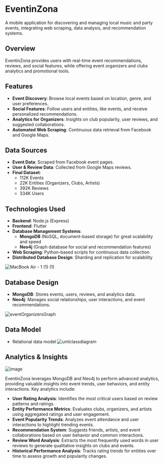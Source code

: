 # **EventinZona**  
A mobile application for discovering and managing local music and party events, integrating web scraping, data analysis, and recommendation systems.  

## **Overview**  
EventinZona provides users with real-time event recommendations, reviews, and social features, while offering event organizers and clubs analytics and promotional tools.  

## **Features**  
- **Event Discovery**: Browse local events based on location, genre, and user preferences.  
- **Social Features**: Follow users and entities, like events, and receive personalized recommendations.  
- **Analytics for Organizers**: Insights on club popularity, user reviews, and suggested collaborations.  
- **Automated Web Scraping**: Continuous data retrieval from Facebook and Google Maps.  

## **Data Sources**  
- **Event Data**: Scraped from Facebook event pages.  
- **User & Review Data**: Collected from Google Maps reviews.  
- **Final Dataset**:  
  - 112K Events  
  - 22K Entities (Organizers, Clubs, Artists)  
  - 392K Reviews  
  - 334K Users  

## **Technologies Used**  
- **Backend**: Node.js (Express)  
- **Frontend**: Flutter  
- **Database Management Systems**:  
  - **MongoDB** (NoSQL, document-based storage) for great scalability and speed
  - **Neo4j** (Graph database for social and recommendation features)
- **Web Scraping**: Python-based scripts for continuous data collection  
- **Distributed Database Design**: Sharding and replication for scalability  

![MacBook Air - 1 (1) (1)](https://github.com/user-attachments/assets/eddca1a9-c956-4749-922c-addd6f9e0aef)

## **Database Design**  
- **MongoDB**: Stores events, users, reviews, and analytics data.  
- **Neo4j**: Manages social relationships, user interactions, and event recommendations.  

![eventOrganizersGraph](https://github.com/user-attachments/assets/40115f55-4eb6-4407-8aa8-f1e33607f43d)


## **Data Model**
 - Relational data model
![umlclassdiagram](https://github.com/user-attachments/assets/5cc85b53-db85-489a-82e6-2c4beb4c77bc)


## **Analytics & Insights**  
![image](https://github.com/user-attachments/assets/b3b351be-6615-4cc5-9123-0bee2ae0eaf5)

EventinZona leverages MongoDB and Neo4j to perform advanced analytics, providing valuable insights into event trends, user behaviors, and entity interactions. Key analytics include:  
- **User Rating Analysis**: Identifies the most critical users based on review patterns and ratings.  
- **Entity Performance Metrics**: Evaluates clubs, organizers, and artists using aggregated ratings and user engagement.  
- **Event Popularity Trends**: Analyzes event attendance and user interactions to highlight trending events.  
- **Recommendation System**: Suggests friends, artists, and event collaborations based on user behavior and common interactions.  
- **Review Word Analysis**: Extracts the most frequently used words in user reviews to generate qualitative insights on clubs and events.  
- **Historical Performance Analysis**: Tracks rating trends for entities over time to assess growth and popularity changes.  
